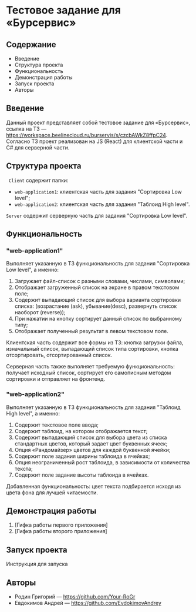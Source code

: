 # Тестовое задание для «Бурсервис»

## Содержание
- Введение
- Структура проекта
- Функциональность
- Демонстрация работы
- Запуск проекта
- Авторы

## Введение
Данный проект представляет собой тестовое задание для «Бурсервис», ссылка на ТЗ — https://workspace.beelinecloud.ru/burservis/s/czcbAWkZ8ffpC24. Согласно ТЗ проект реализован на JS (React) для клиентской части и C# для серверной части.

## Структура проекта
` Client` содержит папки:
- `web-application1`: клиентская часть для задания "Сортировка Low level";
- `web-application2`: клиентская часть для задания "Таблоид High level".

`Server` содержит серверную часть для задания "Сортировка Low level".

## Функциональность
### "web-application1"
Выполняет указанную в ТЗ функциональность для задания "Сортировка Low level", а именно:
1. Загружает файл-список c разными словами, числами, символами;
2. Отображает загруженный список на экране в правом текстовом поле;
3. Содержит выпадающий список для выбора варианта сортировки списка: (возрастание (ask), убывание(desc), развернуть список наоборот (reverse));
4. При нажатии на кнопку сортирует данный список по выбранному типу;
5. Отображает полученный результат в левом текстовом поле.

Клиентская часть содержит все формы из ТЗ: кнопка загрузки файла, изначальный список, выпадающий список типа сортировки, кнопка отсортировать, отсортированный список.

Серверная часть также выполняет требуемую функциональность: получает исходный список, сортирует его самописным методом сортировки и отправляет на фронтенд.

### "web-application2"
Выполняет указанную в ТЗ функциональность для задания "Таблоид High level", а именно:
1. Содержит текстовое поле ввода;
2. Содержит таблоид, на котором отображается текст;
3. Содержит выпадающий список для выбора цвета из списка стандартных цветов, который задает цвет буквенных ячеек;
4. Опция «Рандомайзер» цветов для каждой буквенной ячейки;
5. Содержит поле задания ширины таблоида в ячейках;
6. Опция неограниченный рост таблоида, в зависимости от количества текста;
7. Содержит поле задание высоты таблоида в ячейках. 

Добавленная функциональность: цвет текста подбирается исходя из цвета фона для лучшей читаемости.

## Демонстрация работы
1. [Гифка работы первого приложения]
2. [Гифка работы второго приложения]

## Запуск проекта
Инструкция для запуска

## Авторы
- Родин Григорий — https://github.com/Your-RoGr
- Евдокимов Андрей — https://github.com/EvdokimovAndrey

